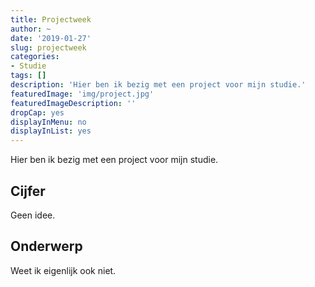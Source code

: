 ```yaml
---
title: Projectweek
author: ~
date: '2019-01-27'
slug: projectweek
categories: 
- Studie
tags: []
description: 'Hier ben ik bezig met een project voor mijn studie.'
featuredImage: 'img/project.jpg'
featuredImageDescription: ''
dropCap: yes
displayInMenu: no
displayInList: yes
---
```


Hier ben ik bezig met een project voor mijn studie. 

## Cijfer
Geen idee. 

## Onderwerp
Weet ik eigenlijk ook niet. 